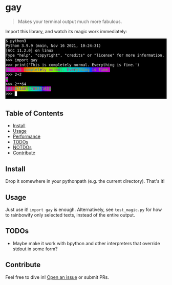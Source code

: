 # gay

> Makes your terminal output much more fabulous.

Import this library, and watch its magic work immediately:

![Colorful terminal after the user wrote `import gay`](screenshot.png)

## Table of Contents

- [Install](#install)
- [Usage](#usage)
- [Performance](#performance)
- [TODOs](#todos)
- [NOTDOs](#notdos)
- [Contribute](#contribute)

## Install

Drop it somewhere in your pythonpath (e.g. the current directory). That's it!

## Usage

Just use it! `import gay` is enough.
Alternatively, see `test_magic.py` for how to rainbowify only selected texts, instead of the entire output.

## TODOs

* Maybe make it work with bpython and other interpreters that override stdout in some form?

## Contribute

Feel free to dive in! [Open an issue](https://github.com/BenWiederhake/gay/issues/new) or submit PRs.
